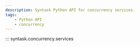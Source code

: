 ```yaml
---
description: Syntask Python API for concurrency services. 
tags:
    - Python API
    - concurrency
---
```


::: syntask.concurrency.services
